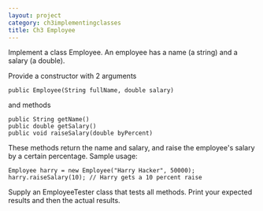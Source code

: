 ```yaml
---
layout: project
category: ch3implementingclasses
title: Ch3 Employee
---
```

Implement a class Employee. An employee has a name (a string) and a salary (a double).

Provide a constructor with 2 arguments
```
public Employee(String fullName, double salary)
```
and methods
```
public String getName()
public double getSalary()
public void raiseSalary(double byPercent)
```
These methods return the name and salary, and raise the employee's salary by a certain percentage. Sample usage:
```
Employee harry = new Employee("Harry Hacker", 50000);
harry.raiseSalary(10); // Harry gets a 10 percent raise
```
Supply an EmployeeTester class that tests all methods. Print your expected results and then the actual results.

<!--
@Test
public void testGetName() {
// Failure message:
// Failed testGetName
Employee temp = new Employee("Bill Gates", 100.00);
assertEquals(temp.getName(),"Bill Gates");
Employee temp2 = new Employee("Steve Jobs", 100.00);
assertEquals(temp2.getName(),"Steve Jobs");
}
@Test
public void testRaise15() {
// Failure message:
// Failed testRaise15
Employee temp = new Employee("Bill Gates", 100.00);
temp.raiseSalary(15.0);
assertEquals(temp.getSalary(),115.0,0.0000000001);
}
@Test
public void testRaise19point9() {
// Failure message:
// Failed testRaise19point9
Employee temp = new Employee("Steve Jobs", 50000.00);
temp.raiseSalary(19.9);
assertEquals(temp.getSalary(),59950.0,0.0000000001);
}
-->
